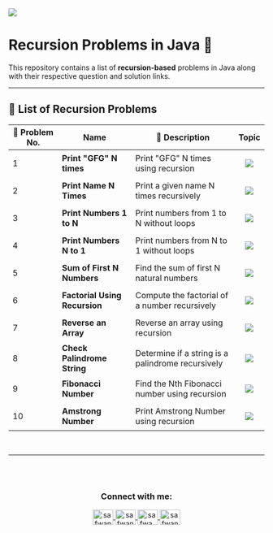 <img src="https://media2.dev.to/dynamic/image/width=1000,height=420,fit=cover,gravity=auto,format=auto/https%3A%2F%2Fdev-to-uploads.s3.amazonaws.com%2Fuploads%2Farticles%2F6gsw2jl53ye6aabdndqg.png">

# Recursion Problems in Java 🚀

This repository contains a list of **recursion-based** problems in Java along with their respective question and solution links.

---

## 📖 List of Recursion Problems

| 🔢 Problem No. | Name                     | 📖 Description                                  | Topic |
|---------------|--------------------------|----------------------------------------------|---------|
| 1             | **Print "GFG" N times**   | Print "GFG" N times using recursion          | <p align="center"><img src="https://img.shields.io/badge/Recursion-%23FF5733.svg?style=flat" /></p> |
| 2             | **Print Name N Times**    | Print a given name N times recursively       | <p align="center"><img src="https://img.shields.io/badge/Recursion-%23FFC300.svg?style=flat" /></p> |
| 3             | **Print Numbers 1 to N**  | Print numbers from 1 to N without loops      | <p align="center"><img src="https://img.shields.io/badge/Recursion-%23DAF7A6.svg?style=flat" /></p> |
| 4             | **Print Numbers N to 1**  | Print numbers from N to 1 without loops      | <p align="center"><img src="https://img.shields.io/badge/Recursion-%23900C3F.svg?style=flat" /></p> |
| 5             | **Sum of First N Numbers**| Find the sum of first N natural numbers      | <p align="center"><img src="https://img.shields.io/badge/Recursion-%236C757D.svg?style=flat" /></p> |
| 6             | **Factorial Using Recursion** | Compute the factorial of a number recursively | <p align="center"><img src="https://img.shields.io/badge/Recursion-%23C70039.svg?style=flat" /></p> |
| 7             | **Reverse an Array**      | Reverse an array using recursion             | <p align="center"><img src="https://img.shields.io/badge/Recursion-%238C92AC.svg?style=flat" /></p> |
| 8             | **Check Palindrome String** | Determine if a string is a palindrome recursively | <p align="center"><img src="https://img.shields.io/badge/Recursion-%23FFBD69.svg?style=flat" /></p> |
| 9             | **Fibonacci Number**      | Find the Nth Fibonacci number using recursion | <p align="center"><img src="https://img.shields.io/badge/Recursion-%234285F4.svg?style=flat" /></p> |
| 10             | **Amstrong Number**   | Print Amstrong Number using recursion          | <p align="center"><img src="https://img.shields.io/badge/Recursion-%23FF5733.svg?style=flat" /></p> |
<br>
<hr/>


<br><br>

<h3 align="center">Connect with me:</h3>
<p align="center">
       <a href="mailto:safwannasir49@gmail.com" target="blank">
        <img align="center" src="https://www.svgrepo.com/show/484206/mail.svg" alt="safwannasir49@gmail.com" height="30" width="40" />
    </a>
    <a href="https://twitter.com/SafwanNasir49" target="blank">
        <img align="center" src="https://raw.githubusercontent.com/rahuldkjain/github-profile-readme-generator/master/src/images/icons/Social/twitter.svg" alt="safwannasir" height="30" width="40" />
    </a>
    <a href="https://linkedin.com/in/safwan-nasir-955745219" target="blank">
        <img align="center" src="https://raw.githubusercontent.com/rahuldkjain/github-profile-readme-generator/master/src/images/icons/Social/linked-in-alt.svg" alt="safwa_nasir" height="30" width="40" />
    </a>
    <a href="https://github.com/safwannasir49" target="blank">
        <img align="center" src="https://raw.githubusercontent.com/rahuldkjain/github-profile-readme-generator/master/src/images/icons/Social/github.svg" alt="safwannasir49" height="30" width="40" />
    </a>
</p>
